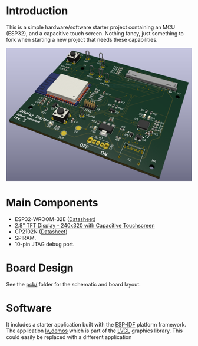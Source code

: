 # Introduction

This is a simple hardware/software starter project containing an
MCU (ESP32), and a capacitive touch screen. Nothing fancy, just
something to fork when starting a new project that needs these capabilities.

![Board render](img/Render.png)

# Main Components

* ESP32-WROOM-32E ([Datasheet](https://www.espressif.com/sites/default/files/documentation/esp32-wroom-32e_esp32-wroom-32ue_datasheet_en.pdf))
* [2.8" TFT Display - 240x320 with Capacitive Touchscreen](https://www.adafruit.com/product/2770)
* CP2102N ([Datasheet](https://www.silabs.com/documents/public/data-sheets/cp2102n-datasheet.pdf))
* SPIRAM.
* 10-pin JTAG debug port.

# Board Design

See the [pcb/](pcb/) folder for the schematic and board layout.

# Software

It includes a starter application built with the
[ESP-IDF](https://github.com/espressif/esp-idf) platform framework. The application
[lv_demos](https://github.com/lvgl/lv_demos) which is part of the [LVGL](https://lvgl.io/)
graphics library. This could easily be replaced with a different application
